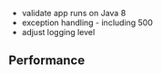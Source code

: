 - validate app runs on Java 8
- exception handling - including 500
- adjust logging level

## Performance
